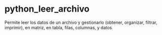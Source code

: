 # python_leer_archivo
Permite leer los datos de un archivo y gestionarlo (obtener, organizar, filtrar, imprimir), en matriz, en tabla, filas, columnas, y datos
